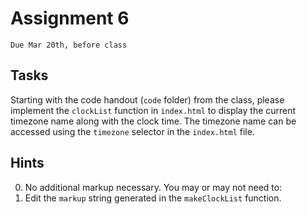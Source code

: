 # Assignment 6
`Due Mar 20th, before class`


## Tasks

Starting with the code handout (`code` folder) from the class, please implement the `clockList` function in `index.html` to display the current timezone name along with the clock time. The timezone name can be accessed using the `timezone` selector in the `index.html` file. 

## Hints

0. No additional markup necessary.
You may or may not need to:
1. Edit the `markup` string generated in the `makeClockList` function.